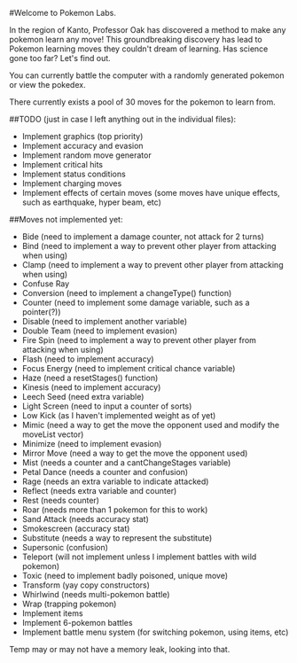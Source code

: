 #Welcome to Pokemon Labs.

In the region of Kanto, Professor Oak has discovered a method to make any pokemon learn any move!
This groundbreaking discovery has lead to Pokemon learning moves they couldn't dream of learning.
Has science gone too far? Let's find out.

You can currently battle the computer with a randomly generated pokemon or view the pokedex.

There currently exists a pool of 30 moves for the pokemon to learn from.

##TODO (just in case I left anything out in the individual files):


* Implement graphics (top priority)
* Implement accuracy and evasion
* Implement random move generator
* Implement critical hits
* Implement status conditions
* Implement charging moves
* Implement effects of certain moves (some moves have unique effects, such as earthquake, hyper beam, etc)

##Moves not implemented yet:

* Bide (need to implement a damage counter, not attack for 2 turns)
* Bind (need to implement a way to prevent other player from attacking when using)
* Clamp (need to implement a way to prevent other player from attacking when using)
* Confuse Ray
* Conversion (need to implement a changeType() function)
* Counter (need to implement some damage variable, such as a pointer(?))
* Disable (need to implement another variable)
* Double Team (need to implement evasion)
* Fire Spin (need to implement a way to prevent other player from attacking when using)
* Flash (need to implement accuracy)
* Focus Energy (need to implement critical chance variable)
* Haze (need a resetStages() function)
* Kinesis (need to implement accuracy)
* Leech Seed (need extra variable)
* Light Screen (need to input a counter of sorts)
* Low Kick (as I haven't implemented weight as of yet)
* Mimic (need a way to get the move the opponent used and modify the moveList vector)
* Minimize (need to implement evasion)
* Mirror Move (need a way to get the move the opponent used)
* Mist (needs a counter and a cantChangeStages variable)
* Petal Dance (needs a counter and confusion)
* Rage (needs an extra variable to indicate attacked)
* Reflect (needs extra variable and counter)
* Rest (needs counter)
* Roar (needs more than 1 pokemon for this to work)
* Sand Attack (needs accuracy stat)
* Smokescreen (accuracy stat)
* Substitute (needs a way to represent the substitute)
* Supersonic (confusion)
* Teleport (will not implement unless I implement battles with wild pokemon)
* Toxic (need to implement badly poisoned, unique move)
* Transform (yay copy constructors)
* Whirlwind (needs multi-pokemon battle)
* Wrap (trapping pokemon)
* Implement items
* Implement 6-pokemon battles
* Implement battle menu system (for switching pokemon, using items, etc)

Temp may or may not have a memory leak, looking into that.
